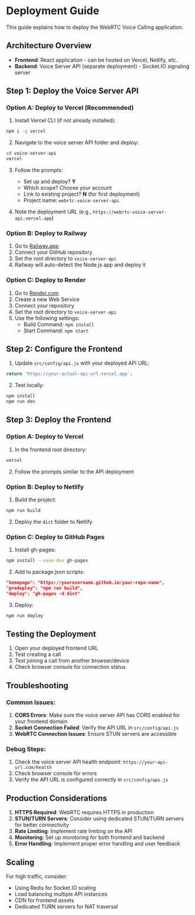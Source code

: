 # Deployment Guide

This guide explains how to deploy the WebRTC Voice Calling application.

## Architecture Overview

- **Frontend**: React application - can be hosted on Vercel, Netlify, etc.
- **Backend**: Voice Server API (separate deployment) - Socket.IO signaling server

## Step 1: Deploy the Voice Server API

### Option A: Deploy to Vercel (Recommended)

1. Install Vercel CLI (if not already installed):
```bash
npm i -g vercel
```

2. Navigate to the voice server API folder and deploy:
```bash
cd voice-server-api
vercel
```

3. Follow the prompts:
   - Set up and deploy? **Y**
   - Which scope? Choose your account
   - Link to existing project? **N** (for first deployment)
   - Project name: `webrtc-voice-server-api`

4. Note the deployment URL (e.g., `https://webrtc-voice-server-api.vercel.app`)

### Option B: Deploy to Railway

1. Go to [Railway.app](https://railway.app)
2. Connect your GitHub repository
3. Set the root directory to `voice-server-api`
4. Railway will auto-detect the Node.js app and deploy it

### Option C: Deploy to Render

1. Go to [Render.com](https://render.com)
2. Create a new Web Service
3. Connect your repository
4. Set the root directory to `voice-server-api`
5. Use the following settings:
   - Build Command: `npm install`
   - Start Command: `npm start`

## Step 2: Configure the Frontend

1. Update `src/config/api.js` with your deployed API URL:
```javascript
return 'https://your-actual-api-url.vercel.app';
```

2. Test locally:
```bash
npm install
npm run dev
```

## Step 3: Deploy the Frontend

### Option A: Deploy to Vercel

1. In the frontend root directory:
```bash
vercel
```

2. Follow the prompts similar to the API deployment

### Option B: Deploy to Netlify

1. Build the project:
```bash
npm run build
```

2. Deploy the `dist` folder to Netlify

### Option C: Deploy to GitHub Pages

1. Install gh-pages:
```bash
npm install --save-dev gh-pages
```

2. Add to package.json scripts:
```json
"homepage": "https://yourusername.github.io/your-repo-name",
"predeploy": "npm run build",
"deploy": "gh-pages -d dist"
```

3. Deploy:
```bash
npm run deploy
```

## Testing the Deployment

1. Open your deployed frontend URL
2. Test creating a call
3. Test joining a call from another browser/device
4. Check browser console for connection status

## Troubleshooting

### Common Issues:

1. **CORS Errors**: Make sure the voice server API has CORS enabled for your frontend domain
2. **Socket Connection Failed**: Verify the API URL in `src/config/api.js`
3. **WebRTC Connection Issues**: Ensure STUN servers are accessible

### Debug Steps:

1. Check the voice server API health endpoint: `https://your-api-url.com/health`
2. Check browser console for errors
3. Verify the API URL is configured correctly in `src/config/api.js`

## Production Considerations

1. **HTTPS Required**: WebRTC requires HTTPS in production
2. **STUN/TURN Servers**: Consider using dedicated STUN/TURN servers for better connectivity
3. **Rate Limiting**: Implement rate limiting on the API
4. **Monitoring**: Set up monitoring for both frontend and backend
5. **Error Handling**: Implement proper error handling and user feedback

## Scaling

For high traffic, consider:
- Using Redis for Socket.IO scaling
- Load balancing multiple API instances
- CDN for frontend assets
- Dedicated TURN servers for NAT traversal

